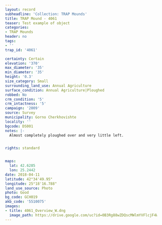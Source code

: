```yaml
---
layout: record
subheadline: 'Collection: TRAP Mounds'
title: TRAP Mound - 4061
teaser: Test example of object
categories:
- TRAP Mounds
header: no
tags:
- ''
trap_id: '4061'

certainty: Certain
elevation: '370'
max_diameter: '35'
min_diameter: '35'
height: '0.3'
size_category: Small
surrounding_land_use: Annual Agriculture
surface_condition: Annual Agriculture|Ploughed
robbed: No
crm_condition: '5'
crm_intactness: '5'
campaign: '2009'
source: Survey
municipality: Gorno Cherkhovishte
locality: ''
bgcode: DS001
notes: |-
  Almost completely ploughed over and very little left.


rights: standard


maps:
  lat: 42.6285
  lon: 25.2442
date: 2018-04-11
latitude: 42°34'49.95"
longitude: 25°18'16.788"
land_use_source: Photo
photo: Good
bg_code: GCH019
akb_code: '5510075'
images:
- title: 4061_Overview_W.dng
  image_path: https://drive.google.com/uc?id=0B3Rg88wZDQscMWlmYVFlcjF4WTA
---
```

